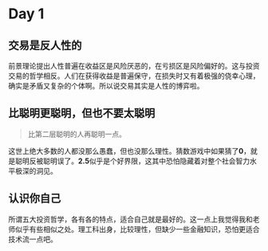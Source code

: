 # Day 1

## 交易是反人性的

​       前景理论提出人性普遍在收益区是风险厌恶的，在亏损区是风险偏好的。这与投资交易的哲学相反。人们在获得收益是普遍保守，在损失时又有着极强的侥幸心理，确实是矛盾又复杂的个体啊。所以说交易其实是人性的博弈啦。

## 比聪明更聪明，但也不要太聪明

> 比第二层聪明的人再聪明一点。

​       这世上绝大多数的人都没那么愚蠢，但也没那么理性。猜数游戏中如果猜了**0**，就是聪明反被聪明误了。**2.5**似乎是个好界限，这其中恐怕隐藏着对整个社会智力水平极深的洞见。  

## 认识你自己

​       所谓五大投资哲学，各有各的特点，适合自己就是最好的。这一点上我觉得我和老师似乎有些相似之处。理工科出身，比较理性，但缺少一些金融知识，恐怕更适合技术流一点吧。

